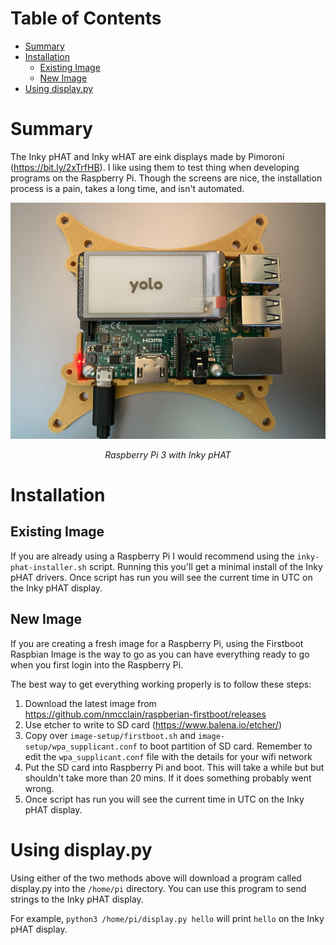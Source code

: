 
Table of Contents
=================

   * [Summary](#summary)
   * [Installation](#installation)
      * [Existing Image](#existing-image)
      * [New Image](#new-image)
   * [Using display.py](#using-display.py)

# Summary

The Inky pHAT and Inky wHAT are eink displays made by Pimoroni (<https://bit.ly/2xTrfHB>). I like using them to test thing when developing programs on the Raspberry Pi. Though the screens are nice, the installation process is a pain, takes a long time, and isn't automated.

![Diagram](https://raw.githubusercontent.com/himalayanelixir/pi-inky-phat/master/docs/pi-inky-phat.jpg)
<p align="center"><i>Raspberry Pi 3 with Inky pHAT</i></p>


# Installation

## Existing Image

If you are already using a Raspberry Pi I would recommend using the ```inky-phat-installer.sh``` script. Running this you'll get a minimal install of the Inky pHAT drivers. Once script has run you will see the current time in UTC on the Inky pHAT display.

## New Image

If you are creating a fresh image for a Raspberry Pi, using the Firstboot Raspbian Image is the way to go as you can have everything ready to go when you first login into the Raspberry Pi.

The best way to get everything working properly is to follow these steps:

1. Download the latest image from <https://github.com/nmcclain/raspberian-firstboot/releases>
2. Use etcher to write to SD card (<https://www.balena.io/etcher/>)
3. Copy over ```image-setup/firstboot.sh``` and ```image-setup/wpa_supplicant.conf``` to boot partition of SD card. Remember to edit the `wpa_supplicant.conf` file with the details for your wifi network
4. Put the SD card into Raspberry Pi and boot. This will take a while but but shouldn't take more than 20 mins. If it does something probably went wrong.
5. Once script has run you will see the current time in UTC on the Inky pHAT display.

# Using display.py

Using either of the two methods above will download a program called display.py into the ```/home/pi``` directory. You can use this program to send strings to the Inky pHAT display.

For example, `python3 /home/pi/display.py hello` will print ```hello``` on the Inky pHAT display.
